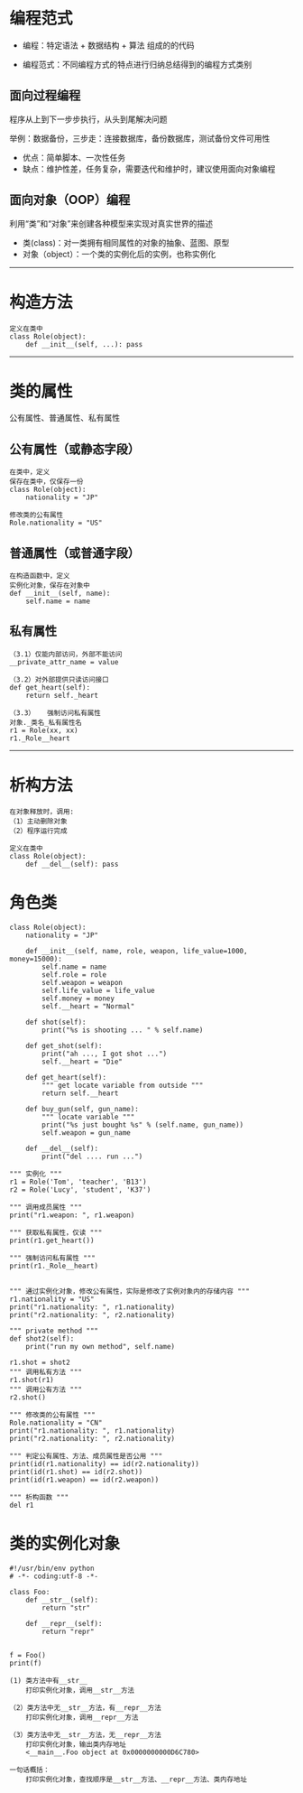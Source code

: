 # 编程范式 #
- 编程：特定语法 + 数据结构 + 算法 组成的的代码

- 编程范式：不同编程方式的特点进行归纳总结得到的编程方式类别

## 面向过程编程 ##
程序从上到下一步步执行，从头到尾解决问题

举例：数据备份，三步走：连接数据库，备份数据库，测试备份文件可用性

- 优点：简单脚本、一次性任务
- 缺点：维护性差，任务复杂，需要迭代和维护时，建议使用面向对象编程

## 面向对象（OOP）编程 ##
利用“类”和“对象”来创建各种模型来实现对真实世界的描述

- 类(class)：对一类拥有相同属性的对象的抽象、蓝图、原型
- 对象（object）：一个类的实例化后的实例，也称实例化

----------
# 构造方法 #
	定义在类中
	class Role(object):
		def __init__(self, ...): pass 

----------		
# 类的属性 #
公有属性、普通属性、私有属性

## 公有属性（或静态字段） ##
	在类中，定义
	保存在类中，仅保存一份
	class Role(object):
		nationality = "JP"
	
	修改类的公有属性	
	Role.nationality = "US"	

## 普通属性（或普通字段） ##
	在构造函数中，定义
	实例化对象，保存在对象中
	def __init__(self, name):
		self.name = name	

## 私有属性 ##
	（3.1）仅能内部访问，外部不能访问
	__private_attr_name = value	
		
	（3.2）对外部提供只读访问接口
	def get_heart(self):			
		return self._heart
		
	（3.3）	强制访问私有属性
	对象._类名_私有属性名	
	r1 = Role(xx, xx)
	r1._Role__heart

----------
# 析构方法 #	
	在对象释放时，调用: 
	（1）主动删除对象
	（2）程序运行完成
	
	定义在类中
	class Role(object):
		def __del__(self): pass
	

# 角色类 #
	class Role(object):
		nationality = "JP"
		
		def __init__(self, name, role, weapon, life_value=1000, money=15000):
			self.name = name
			self.role = role
			self.weapon = weapon
			self.life_value = life_value
			self.money = money
			self.__heart = "Normal"
			
		def shot(self):
			print("%s is shooting ... " % self.name)
			
		def get_shot(self):
			print("ah ..., I got shot ...")
			self.__heart = "Die"
			
		def get_heart(self):
			""" get locate variable from outside """
			return self.__heart
		
		def buy_gun(self, gun_name):
			""" locate variable """
			print("%s just bought %s" % (self.name, gun_name))
			self.weapon = gun_name
			
		def __del__(self):
			print("del .... run ...")
			
	""" 实例化 """		
	r1 = Role('Tom', 'teacher', 'B13')		
	r2 = Role('Lucy', 'student', 'K37')
	
	""" 调用成员属性 """
	print("r1.weapon: ", r1.weapon)
	
	""" 获取私有属性，仅读 """
	print(r1.get_heart())
	
	""" 强制访问私有属性 """
	print(r1._Role__heart)
	
	
	""" 通过实例化对象，修改公有属性，实际是修改了实例对象内的存储内容 """
	r1.nationality = "US"
	print("r1.nationality: ", r1.nationality)
	print("r2.nationality: ", r2.nationality)
	
	""" private method """
	def shot2(self):
		print("run my own method", self.name)
		
	r1.shot = shot2
	""" 调用私有方法 """
	r1.shot(r1)	
	""" 调用公有方法 """
	r2.shot()
	
	""" 修改类的公有属性 """
	Role.nationality = "CN"	
	print("r1.nationality: ", r1.nationality)
	print("r2.nationality: ", r2.nationality)
	
	""" 判定公有属性、方法、成员属性是否公用 """
	print(id(r1.nationality) == id(r2.nationality))
	print(id(r1.shot) == id(r2.shot))
	print(id(r1.weapon) == id(r2.weapon))
	
	""" 析构函数 """
	del r1
	
# 类的实例化对象 #

	#!/usr/bin/env python
	# -*- coding:utf-8 -*-
	
	class Foo:
	    def __str__(self):
	        return "str"
	
	    def __repr__(self):
	        return "repr"
	
	
	f = Foo()
	print(f)

	(1) 类方法中有__str__
		打印实例化对象，调用__str__方法

	（2）类方法中无__str__方法，有__repr__方法
		打印实例化对象，调用__repr__方法

	（3）类方法中无__str__方法，无__repr__方法
		打印实例化对象，输出类内存地址
		<__main__.Foo object at 0x0000000000D6C780>

	一句话概括：
		打印实例化对象，查找顺序是__str__方法、__repr__方法、类内存地址